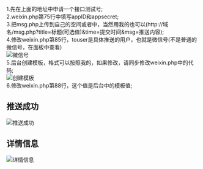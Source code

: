 1.先在上面的地址中申请一个接口测试号;  
2.weixin.php第75行中填写appID和appsecret;  
3.把msg.php上传到自己的空间或者中，当然用我的也可以(http://域名/msg.php?title=标题(可选值)&time=提交时间&msg=推送内容);  
4.修改weixin.php第85行，touser是具体推送的用户，也就是微信号(不是普通的微信号，在面板中查看)  
![微信号](https://github.com/kaixin1995/InformationPush/blob/master/image/%E5%BE%AE%E4%BF%A1%E5%8F%B7%E6%9F%A5%E7%9C%8B.png)  
5.后台创建模板，格式可以按照我的，如果修改，请同步修改weixin.php中的代码;  
![创建模板](https://github.com/kaixin1995/InformationPush/blob/master/image/%E6%96%B0%E5%A2%9E%E6%A8%A1%E6%9D%BF.png)   
6.修改weixin.php第88行，这个值是后台中的模板值;

## 推送成功
![推送成功](https://github.com/kaixin1995/InformationPush/blob/master/image/%E6%8E%A8%E9%80%81%E6%88%90%E5%8A%9F.png)  

## 详情信息
![详情信息](https://github.com/kaixin1995/InformationPush/blob/master/image/%E6%89%93%E5%BC%80%E6%8F%90%E9%86%92%E9%A1%B5%E9%9D%A2.png)  
